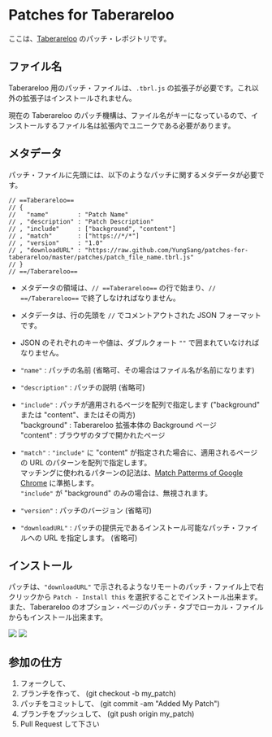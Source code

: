 # Patches for Taberareloo

ここは、[Taberareloo](https://github.com/Constellation/taberareloo) のパッチ・レポジトリです。

## ファイル名

Taberareloo 用のパッチ・ファイルは、`.tbrl.js` の拡張子が必要です。これ以外の拡張子はインストールされません。

現在の Taberareloo のパッチ機構は、ファイル名がキーになっているので、インストールするファイル名は拡張内でユニークである必要があります。

## メタデータ

パッチ・ファイルに先頭には、以下のようなパッチに関するメタデータが必要です。

	// ==Taberareloo==
	// {
	//	 "name"        : "Patch Name"
	// , "description" : "Patch Description"
	// , "include"     : ["background", "content"]
	// , "match"       : ["https://*/*"]
	// , "version"     : "1.0"
	// , "downloadURL" : "https://raw.github.com/YungSang/patches-for-taberareloo/master/patches/patch_file_name.tbrl.js"
	// }
	// ==/Taberareloo==

* メタデータの領域は、`// ==Taberareloo==` の行で始まり、`// ==/Taberareloo==` で終了しなければなりません。
* メタデータは、行の先頭を `//` でコメントアウトされた JSON フォーマットです。
* JSON のそれぞれのキーや値は、ダブルクォート `""` で囲まれていなければなりません。

* `"name"`        : パッチの名前 (省略可、その場合はファイル名が名前になります)

* `"description"` : パッチの説明 (省略可)

* `"include"`     : パッチが適用されるページを配列で指定します ("background" または "content"、またはその両方)  
	"background" : Taberareloo 拡張本体の Background ページ  
	"content"    : ブラウザのタブで開かれたページ

* `"match"`       : `"include"` に "content" が指定された場合に、適用されるページの URL のパターンを配列で指定します。  
	マッチングに使われるパターンの記法は、[Match Patterms of Google Chrome](http://developer.chrome.com/extensions/match_patterns.html) に準拠します。  
	`"include"` が "background" のみの場合は、無視されます。

* `"version"`     : パッチのバージョン (省略可)

* `"downloadURL"` : パッチの提供元であるインストール可能なパッチ・ファイルへの URL を指定します。 (省略可)

## インストール

パッチは、`"downloadURL"` で示されるようなリモートのパッチ・ファイル上で右クリックから `Patch - Install this` を選択することでインストール出来ます。
また、Taberareloo のオプション・ページのパッチ・タブでローカル・ファイルからもインストール出来ます。

![](https://lh4.googleusercontent.com/-FLTw9_8eUPY/UUu64q4-zyI/AAAAAAAAHyc/lN9pqKA3LIw/s438/%E3%82%B9%E3%82%AF%E3%83%AA%E3%83%BC%E3%83%B3%E3%82%B7%E3%83%A7%E3%83%83%E3%83%88+2013-03-21+6.57.55+PM.png)
![](https://lh6.googleusercontent.com/-OFMtZgk4yqk/UUu63gOPurI/AAAAAAAAHyU/VIqb--1IMNY/s782/Taberareloo+Option+2013-03-21+18-57-36.jpg)

## 参加の仕方

1. フォークして、
1. ブランチを作って、 (git checkout -b my_patch)
1. パッチをコミットして、 (git commit -am "Added My Patch")
1. ブランチをプッシュして、 (git push origin my_patch)
1. Pull Request して下さい